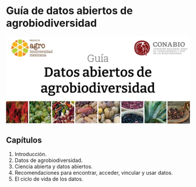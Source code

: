 # Guía de datos abiertos de agrobiodiversidad

![portada](./figuras/portada.jpg)


## Capítulos

1. Introducción.
2. Datos de agrobiodiversidad.
3. Ciencia abierta y datos abiertos.
4. Recomendaciones para encontrar, acceder, vincular y usar datos.
5. El ciclo de vida de los datos.

